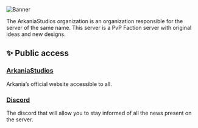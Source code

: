 ![Banner](https://cdn.discordapp.com/attachments/977968129143607367/979215865776050216/banner.png)

The ArkaniaStudios organization is an organization responsible for the server of the same name. This server is a PvP Faction server with original ideas and new designs.

## ✨ Public access
### [ArkaniaStudios](https://arkaniastudios.com)
Arkania’s official website accessible to all.

### [Discord](https://arkaniastudios.org/discord)
The discord that will allow you to stay informed of all the news present on the server.

